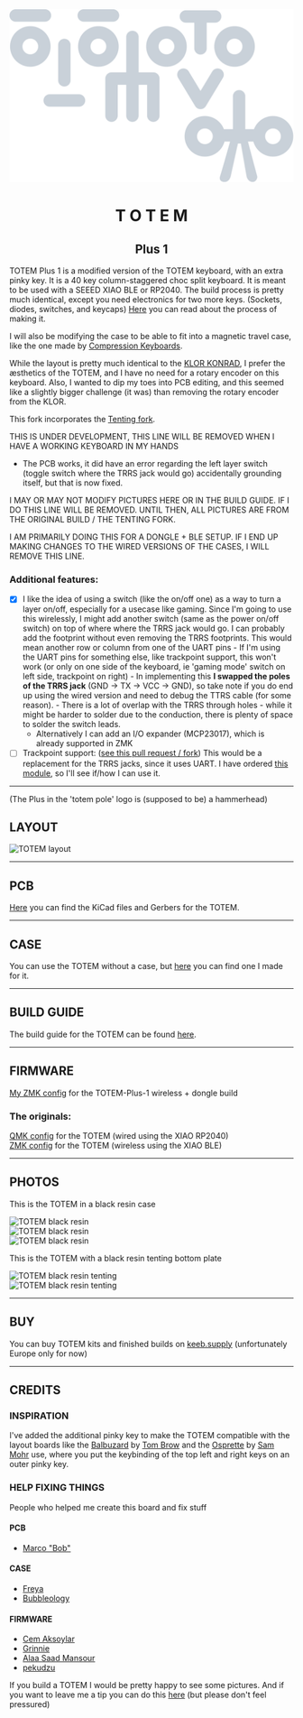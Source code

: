 <picture align="center">
  <source media="(prefers-color-scheme: dark)" srcset="/docs/images/TOTEM_logo_dark.svg">
  <source media="(prefers-color-scheme: light)" srcset="/docs/images/TOTEM_logo_bright.svg">
  <img alt="TOTEM logo" src="/docs/images/TOTEM_logo_dark.svg">
</picture>

<h1 align="center">T O T E M</h1>
<h2 align="center">Plus 1</h2>

TOTEM Plus 1 is a modified version of the TOTEM keyboard, with an extra pinky key.
It is a 40 key column-staggered choc split keyboard. It is meant to be used with a SEEED XIAO BLE or RP2040.
The build process is pretty much identical, except you need electronics for two more keys.
(Sockets, diodes, switches, and keycaps)
[Here](https://www.hackster.io/geist/totem-a-tiny-splitkeyboard-with-splay-cb2e43) you can read about the process of making it.

I will also be modifying the case to be able to fit into a magnetic travel case, like the one
made by [Compression Keyboards](https://compressionkeyboards.com/products/4c-3d-printed-case-kit).

While the layout is pretty much identical to the [KLOR KONRAD](https://github.com/GEIGEIGEIST/KLOR),
I prefer the æsthetics of the TOTEM, and I have no need for a rotary encoder on this keyboard.
Also, I wanted to dip my toes into PCB editing, and this seemed like a slightly bigger challenge
(it was) than removing the rotary encoder from the KLOR.

This fork incorporates the [Tenting fork](https://github.com/BertPlasschaert/TOTEM-Tenting).

THIS IS UNDER DEVELOPMENT, THIS LINE WILL BE REMOVED WHEN I HAVE A WORKING KEYBOARD IN MY HANDS
- The PCB works, it did have an error regarding the left layer switch (toggle switch where the
  TRRS jack would go) accidentally grounding itself, but that is now fixed.

I MAY OR MAY NOT MODIFY PICTURES HERE OR IN THE BUILD GUIDE. IF I DO THIS LINE WILL BE REMOVED.
UNTIL THEN, ALL PICTURES ARE FROM THE ORIGINAL BUILD / THE TENTING FORK.

I AM PRIMARILY DOING THIS FOR A DONGLE + BLE SETUP. IF I END UP MAKING CHANGES TO THE WIRED VERSIONS
OF THE CASES, I WILL REMOVE THIS LINE.

### Additional features:
- [x] I like the idea of using a switch (like the on/off one) as a way to turn a layer on/off,
      especially for a usecase like gaming. Since I'm going to use this wirelessly, I might add
      another switch (same as the power on/off switch) on top of where where the TRRS
      jack would go. I can probably add the footprint without even removing the TRRS footprints.
      This would mean another row or column from one of the UART pins
        - If I'm using the UART pins for something else, like trackpoint support, this won't work
          (or only on one side of the keyboard, ie 'gaming mode' switch on left side, trackpoint on right)
        - In implementing this **I swapped the poles of the TRRS jack** (GND -> TX -> VCC -> GND), so take note
          if you do end up using the wired version and need to debug the TTRS cable (for some reason).
        - There is a lot of overlap with the TRRS through holes - while it might be harder to solder
          due to the conduction, there is plenty of space to solder the switch leads.
    - Alternatively I can add an I/O expander (MCP23017), which is already supported in ZMK
- [ ] Trackpoint support: ([see this pull request / fork](https://github.com/zmkfirmware/zmk/pull/1751))
      This would be a replacement for the TRRS jacks, since it uses UART.
      I have ordered [this module](https://www.aliexpress.com/item/1005004696754100.html),
      so I'll see if/how I can use it.
***

(The Plus in the 'totem pole' logo is (supposed to be) a hammerhead)

## LAYOUT

![TOTEM layout](/docs/images/TOTEM_layout.svg)

***

## PCB

[Here](/PCB/) you can find the KiCad files and Gerbers for the TOTEM.

***

## CASE

You can use the TOTEM without a case, but [here](/case/) you can find one I made for it.

***

## BUILD GUIDE
  
The build guide for the TOTEM can be found [here](/docs/buildguide.md).

***

## FIRMWARE

[My ZMK config](https://github.com/eigatech/zmk-config/tree/totem-dongle) for the TOTEM-Plus-1 wireless + dongle build

### The originals:
[QMK config](https://github.com/GEIGEIGEIST/qmk-config-totem) for the TOTEM (wired using the XIAO RP2040)\
[ZMK config](https://github.com/GEIGEIGEIST/zmk-config-totem) for the TOTEM (wireless using the XIAO BLE)

***

## PHOTOS

This is the TOTEM in a black resin case

![TOTEM black resin](/docs/images/TOTEM_black_perspective.jpg)\
![TOTEM black resin](/docs/images/TOTEM_black_top.jpg)\
![TOTEM black resin](/docs/images/TOTEM_black_bottom.jpg)

This is the TOTEM with a black resin tenting bottom plate

![TOTEM black resin tenting](/docs/images/TOTEM_black_tenting_example.jpg)\
![TOTEM black resin tenting](/docs/images/TOTEM_black_tenting_bottom.jpg)

***

## BUY 

You can buy TOTEM kits and finished builds on [keeb.supply](https://keeb.supply/products/geist-totem) (unfortunately Europe only for now)

***

## CREDITS

### INSPIRATION

I've added the additional pinky key to make the TOTEM compatible with the layout boards like the [Balbuzard](https://github.com/brow/balbuzard) by [Tom Brow](https://github.com/brow) and the [Osprette](https://github.com/smores56/osprette) by [Sam Mohr](https://github.com/smores56) use, where you put the keybinding of the top left and right keys on an outer pinky key.

### HELP FIXING THINGS

People who helped me create this board and fix stuff

#### PCB
- [Marco "Bob"](https://github.com/GroooveBob)

#### CASE
- [Freya](https://github.com/freya-irl)
- [Bubbleology](https://github.com/bubbleology)

#### FIRMWARE
- [Cem Aksoylar](https://github.com/caksoylar)
- [Grinnie](https://github.com/regicidalplutophage)
- [Alaa Saad Mansour](https://github.com/AlaaSaadAbdo)
- [pekudzu](https://github.com/pekudzu)


If you build a TOTEM I would be pretty happy to see some pictures. And if you want to leave me a tip you can do this [here](https://ko-fi.com/geigeigeist) (but please don't feel pressured)


